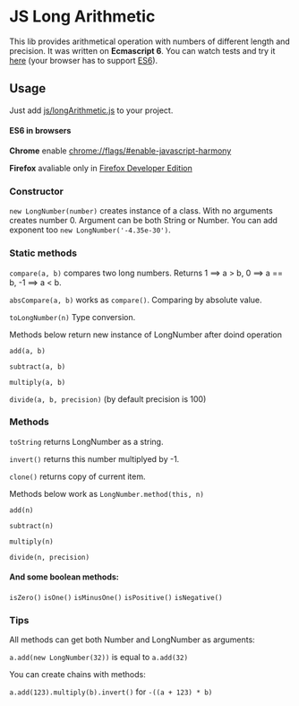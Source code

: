 # JS Long Arithmetic
This lib provides arithmetical operation with numbers of different length and
precision. It was written on **Ecmascript 6**. You can watch tests and try
it [here](http://felytic.github.io/JSLongArithmetic/)
(your browser has to support [ES6](#es6-in-browsers)).


## Usage

Just add [js/longArithmetic.js](https://raw.githubusercontent.com/Felytic/JSLongArithmetic/gh-pages/js/longArithmetic.js)
to your project.

#### ES6 in browsers

**Chrome** enable [chrome://flags/#enable-javascript-harmony](chrome://flags/#enable-javascript-harmony)

**Firefox** avaliable only in [Firefox Developer Edition](https://www.mozilla.org/firefox/developer/)

### Constructor

`new LongNumber(number)` creates instance of a class. With no arguments creates
number 0. Argument can be both String or Number. You can add exponent too
`new LongNumber('-4.35e-30')`.

### Static methods

`compare(a, b)` compares two long numbers. Returns 1 ==> a > b,
0 ==> a == b, -1 ==> a < b.

`absCompare(a, b)` works as `compare()`. Comparing by absolute value.

`toLongNumber(n)` Type conversion.

Methods below return new instance of LongNumber after doind operation

`add(a, b)`

`subtract(a, b)`

`multiply(a, b)`

`divide(a, b, precision)` (by default precision is 100)

### Methods

`toString` returns LongNumber as a string.

`invert()` returns this number multiplyed by -1.

`clone()` returns copy of current item.

Methods below work as `LongNumber.method(this, n)`

`add(n)`

`subtract(n)`

`multiply(n)`

`divide(n, precision)`

#### And some boolean methods:

`isZero()` `isOne()` `isMinusOne()` `isPositive()`
`isNegative()`

### Tips

All methods can get both Number and LongNumber as arguments:

`a.add(new LongNumber(32))` is equal to `a.add(32)`

You can create chains with methods:

`a.add(123).multiply(b).invert()` for `-((a + 123) * b)`
